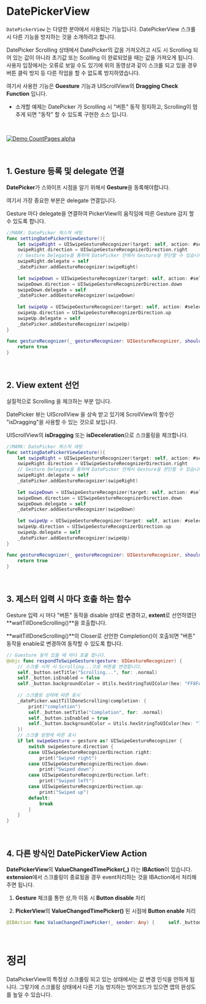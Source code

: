# DatePickerView

`DatePickerView` 는 다양한 분야에서 사용되는 기능입니다. DatePickerView 스크롤 시 다른 기능을 방지하는 것을 소개하려고 합니다.

DatePicker Scrolling 상태에서 DatePicker의 값을 가져오려고 시도 시 Scrolling 되어 있는 값이 아니라 초기값 또는 Scolling 이 완료되었을 때는 값을 가져오게 됩니다. 사용자 입장에서는 오류로 보일 수도 있기에 위의 동영상과 같이 스크롤 되고 있을 경우 버튼 클릭 방지 등 다른 작업을 할 수 없도록 방지하였습니다.

여기서 사용한 기능은 **Guesture** 기능과 UIScrollView의 **Dragging Check Function** 입니다.

- 소개할 예제는 DatePicker 가 Scrolling 시 "버튼" 동작 정지하고, Scrolling이 멈추게 되면 "동작" 할 수 있도록 구현한 소스 입니다.

<br/>

[![Demo CountPages alpha](https://camo.githubusercontent.com/315419115966342f83616e55e9e4b63bccc8757c/68747470733a2f2f6a2e676966732e636f6d2f56507651566f2e676966)](https://www.youtube.com/watch?v=YHncDpIb_B0)

<br/>

## **1. Gesture 등록 및 delegate 연결**

**DatePicker**가 스와이프 시점을 알기 위해서 **Gesture**을 동록해야합니다. 

여기서 가장 중요한 부분은 delegate 연결입니다.  

Gesture 마다 delegate을 연결하여 PickerView의 움직임에 따른 Gesture 감지 할 수 있도록 합니다.

```swift
//MARK: DatePicker 제스쳐 세팅
func settingDatePickerViewGesture(){
    let swipeRight = UISwipeGestureRecognizer(target: self, action: #selector(self.respondToSwipeGesture))
    swipeRight.direction = UISwipeGestureRecognizerDirection.right
    // Gesture Delegate을 통하여 DatePicker 안에서 Gesture을 판단할 수 있습니다.
    swipeRight.delegate = self
    _datePicker.addGestureRecognizer(swipeRight)
        
    let swipeDown = UISwipeGestureRecognizer(target: self, action: #selector(self.respondToSwipeGesture))
    swipeDown.direction = UISwipeGestureRecognizerDirection.down
    swipeDown.delegate = self
    _datePicker.addGestureRecognizer(swipeDown)
        
    let swipeUp = UISwipeGestureRecognizer(target: self, action: #selector(self.respondToSwipeGesture))
    swipeUp.direction = UISwipeGestureRecognizerDirection.up
    swipeUp.delegate = self
    _datePicker.addGestureRecognizer(swipeUp)
}
    
func gestureRecognizer(_ gestureRecognizer: UIGestureRecognizer, shouldRecognizeSimultaneouslyWith otherGestureRecognizer: UIGestureRecognizer) -> Bool {
    return true
}
```

<br/>

## **2. View extent 선언**

실질적으로 Scrolling 을 체크하는 부분 입니다. 

DatePicker 뷰는 UIScrollView 을 상속 받고 있기에 ScrollView의 함수인 "isDragging"을 사용할 수 있는 것으로 보입니다.

UIScrollView의 **isDragging**  또는 **isDeceleration**으로 스크롤링을 체크합니다.

```swift
//MARK: DatePicker 제스쳐 세팅
func settingDatePickerViewGesture(){
    let swipeRight = UISwipeGestureRecognizer(target: self, action: #selector(self.respondToSwipeGesture))
    swipeRight.direction = UISwipeGestureRecognizerDirection.right
    // Gesture Delegate을 통하여 DatePicker 안에서 Gesture을 판단할 수 있습니다.
    swipeRight.delegate = self
    _datePicker.addGestureRecognizer(swipeRight)
        
    let swipeDown = UISwipeGestureRecognizer(target: self, action: #selector(self.respondToSwipeGesture))
    swipeDown.direction = UISwipeGestureRecognizerDirection.down
    swipeDown.delegate = self
    _datePicker.addGestureRecognizer(swipeDown)
        
    let swipeUp = UISwipeGestureRecognizer(target: self, action: #selector(self.respondToSwipeGesture))
    swipeUp.direction = UISwipeGestureRecognizerDirection.up
    swipeUp.delegate = self
    _datePicker.addGestureRecognizer(swipeUp)
}
    
func gestureRecognizer(_ gestureRecognizer: UIGestureRecognizer, shouldRecognizeSimultaneouslyWith otherGestureRecognizer: UIGestureRecognizer) -> Bool {
    return true
}
```

<br/>

## **3. 제스터 입력 시 마다 호출 하는 함수**

Gesture 입력 시 마다 "버튼" 동작을 disable 상태로 변경하고, **extent**로 선언하였던 **waitTillDoneScrolling()**을 호출합니다.

**waitTillDoneScrolling()**의 Closer로 선언한 Completion()이 호출되면 "버튼" 동작을 enable로 변경하여 동작할 수 있도록 합니다.

```swift
// Guesture 동작 있을 때 마다 호출 합니다.
@objc func respondToSwipeGesture(gesture: UIGestureRecognizer) {
    // 스크롤 시작 시 Scrolling...으로 버튼을 변경합니다.
    self._button.setTitle("Scrolling...", for: .normal)
    self._button.isEnabled = false
    self._button.backgroundColor = Utils.hexStringToUIColor(hex: "FF8FAE")
        
    // 스크롤링 상태에 따른 표시
    _datePicker.waitTillDoneScrolling(completion: {
        print("completion")
        self._button.setTitle("Completion", for: .normal)
        self._button.isEnabled = true
        self._button.backgroundColor = Utils.hexStringToUIColor(hex: "7CB0FF")
    })
    // 스크롤 방향에 따른 표시
    if let swipeGesture = gesture as? UISwipeGestureRecognizer {
        switch swipeGesture.direction {
        case UISwipeGestureRecognizerDirection.right:
            print("Swiped right")
        case UISwipeGestureRecognizerDirection.down:
            print("Swiped down")
        case UISwipeGestureRecognizerDirection.left:
            print("Swiped left")
        case UISwipeGestureRecognizerDirection.up:
            print("Swiped up")
        default:
            break
        }
    }
}
```

<br/>

## 4. 다른 방식인 DatePickerView Action

**DatePickerView**의 **ValueChangedTimePicker(_)** 라는 **IBAction**이 있습니다. **extension**에서 스크롤링이 종료됬을 경우 event처리하는 것을 IBAction에서 처리해주면 됩니다. 

1. **Gesture** 체크를 통한 상,하 이동 시 **Button disable** 처리

1. **PickerView**의 **ValueChangedTimePicker()** 된 시점에 **Button enable** 처리

```swift
@IBAction func ValueChangedTimePicker(_ sender: Any) {     self._button.setTitle("Completion", for: .normal)     self._button.isEnabled = true     self._button.backgroundColor = Utils.hexStringToUIColor(hex: "7CB0FF") }
```

<br/>

# **정리**

DataPickerView의 특정상 스크롤링 되고 있는 상태에서는 값 변경 인식을 안하게 됩니다. 그렇기에 스크롤링 상태에서 다른 기능 방지하는 방어코드가 있으면 앱의 완성도를 높일 수 있습니다.

